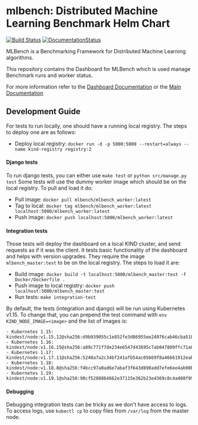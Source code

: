 mlbench: Distributed Machine Learning Benchmark Helm Chart
==========================================================

[![Build Status](https://travis-ci.com/mlbench/mlbench-dashboard.svg?branch=develop)](https://travis-ci.com/mlbench/mlbench-dashboard)
[![DocumentationStatus](https://readthedocs.org/projects/mlbench-docs/badge/?version=latest)](https://mlbench.readthedocs.io/projects/mlbench_dashboard/en/latest/readme.html?badge=latest)

MLBench is a Benchmarking Framework for Distributed Machine Learning algorithms.

This repository contains the Dashboard for MLBench which is used manage Benchmark runs and worker status.

For more information refer to the [Dashboard Documentation](https://mlbench.readthedocs.io/projects/mlbench_dashboard/en/stable/readme.html)
or the [Main Documentation](https://mlbench.readthedocs.io/)

Development Guide
-----------------
For tests to run locally, one should have a running local registry. The steps to deploy one are as follows:

- Deploy local registry: `docker run -d -p 5000:5000 --restart=always --name kind-registry registry:2`

#### Django tests
To run django tests, you can either use `make test` or `python src/manage.py test`
Some tests will use the dummy worker image which should be on the local registry. To pull and load it do:

- Pull image: `docker pull mlbench/mlbench_worker:latest`
- Tag to local: `docker tag mlbench/mlbench_worker:latest localhost:5000/mlbench_worker:latest`
- Push image: `docker push localhost:5000/mlbench_worker:latest`

#### Integration tests
Those tests will deploy the dashboard on a local KIND cluster, and send requests as if it was the client.
It tests basic functionality of the dashboard and helps with version upgrades.
They require the image `mlbench_master:test` to be on the local registry. The steps to load it are:

- Build image: `docker build -t localhost:5000/mlbench_master:test -f Docker/Dockerfile .`
- Push image to local registry: `docker push localhost:5000/mlbench_master:test`
- Run tests: `make integration-test`

By default, the tests (integration and django) will be run using Kubernetes v1.15. To change that, you can prepend the test command with 
`env KIND_NODE_IMAGE=<image>` and the list of images is:

```
- Kubernetes 1.15: kindest/node:v1.15.12@sha256:d9b939055c1e852fe3d86955ee24976cab46cba518abcb8b13ba70917e6547a6
- Kubernetes 1.16: kindest/node:v1.16.15@sha256:a89c771f7de234e6547d43695c7ab047809ffc71a0c3b65aa54eda051c45ed20
- Kubernetes 1.17: kindest/node:v1.17.11@sha256:5240a7a2c34bf241afb54ac05669f8a46661912eab05705d660971eeb12f6555
- Kubernetes 1.18: kindest/node:v1.18.8@sha256:f4bcc97a0ad6e7abaf3f643d890add7efe6ee4ab90baeb374b4f41a4c95567eb
- Kubernetes 1.19: kindest/node:v1.19.1@sha256:98cf5288864662e37115e362b23e4369c8c4a408f99cbc06e58ac30ddc721600
```  

#### Debugging
Debugging integration tests can be tricky as we don't have access to logs. To access logs, use `kubectl cp` to copy files from `/var/log`
from the master node.